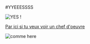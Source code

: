 #YYEEESSSS

![YES !](https://media.giphy.com/media/nXxOjZrbnbRxS/giphy.gif)


[Par ici si tu veux voir un chef d'oeuvre](https://rasamizafyb.github.io/Learning-HTML-CSS/)

![comme here](https://media.giphy.com/media/HbkT5F5CiRD3O/giphy.gif)



